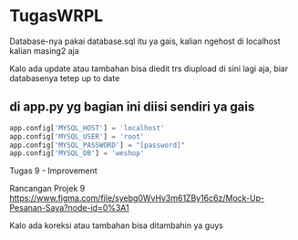 # TugasWRPL

Database-nya pakai database.sql itu ya gais, kalian ngehost di localhost kalian masing2 aja

Kalo ada update atau tambahan bisa diedit trs diupload di sini lagi aja, biar databasenya tetep up to date

## di app.py yg bagian ini diisi sendiri ya gais

```python
app.config['MYSQL_HOST'] = 'localhost'
app.config['MYSQL_USER'] = 'root'
app.config['MYSQL_PASSWORD'] = "[password]"
app.config['MYSQL_DB'] = 'weshop'
```

Tugas 9 - Improvement

Rancangan Projek 9
https://www.figma.com/file/syebg0WvHv3m61ZBy16c6z/Mock-Up-Pesanan-Saya?node-id=0%3A1


Kalo ada koreksi atau tambahan bisa ditambahin ya guys























